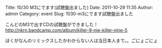 Title: 10/30 M3にでます(試聴盤出ました)
Date: 2011-10-29 11:35
Author: admin
Category: event
Slug: 1030-m3にでます試聴盤出ました

こんどのM3で出すCDの試聴盤ができました！  
<http://nkrn.bandcamp.com/album/killer-9-nie-killer-nine-5>

ぼくがなんのリミックスしたかわからない人は当日本人まで。。ごにょごにょ
